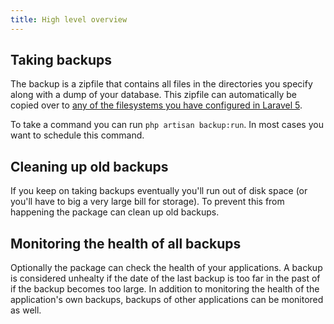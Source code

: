 ```yaml
---
title: High level overview
---
```


## Taking backups

The backup is a zipfile that contains all files in the directories you specify along with a dump of your database. 
This zipfile can automatically be copied over to [any of the filesystems you have configured in Laravel 5](http://laravel.com/docs/5.0/filesystem).

To take a command you can run `php artisan backup:run`. In most cases you want to schedule this command.

## Cleaning up old backups

If you keep on taking backups eventually you'll run out of disk space (or you'll have to big a very large bill
for storage). To prevent this from happening the package can clean up old backups.

## Monitoring the health of all backups

Optionally the package can check the health of your applications. A backup is considered unhealty if
the date of the last backup is too far in the past of if the backup becomes too large. In addition to 
monitoring the health of the application's own backups, backups of other applications can be monitored as well.
